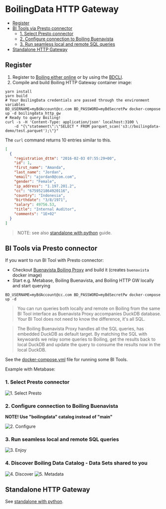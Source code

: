 # BoilingData HTTP Gateway

- [Register](#register)
- [BI Tools via Presto connector](#bi-tools-via-presto-connector)
  - [1. Select Presto connector](#1-select-presto-connector)
  - [2. Configure connection to Boiling Buenavista](#2-configure-connection-to-boiling-buenavista)
  - [3. Run seamless local and remote SQL queries](#3-run-seamless-local-and-remote-sql-queries)
- [Standalone HTTP Gateway](#standalone-http-gateway)

## Register

1. Register to [Boiling either online](https://app.boilingdata.com/) or by using the [BDCLI](https://github.com/boilingdata/boilingdata-bdcli).
2. Compile and build Boiling HTTP Gateway container image:

```shell
yarn install
yarn build
# Your BoilingData credentials are passed through the environment variables
BD_USERNAME=myBdAccount@cc.com BD_PASSWORD=myBdSecretPw docker-compose up -d boilingdata_http_gw
# Ready to query Boiling!
curl -s -H 'Content-Type: application/json' localhost:3100 \
    -d "{\"statement\":\"SELECT * FROM parquet_scan('s3://boilingdata-demo/test.parquet');\"}"
```

The `curl` command returns 10 entries similar to this.

```json
[
  {
    "registration_dttm": "2016-02-03 07:55:29+00",
    "id": 1,
    "first_name": "Amanda",
    "last_name": "Jordan",
    "email": "ajordan0@com.com",
    "gender": "Female",
    "ip_address": "1.197.201.2",
    "cc": "6759521864920116",
    "country": "Indonesia",
    "birthdate": "3/8/1971",
    "salary": 49756.53,
    "title": "Internal Auditor",
    "comments": "1E+02"
  }
]
```

> NOTE: see also [standalone with python](doc/standalone.md) guide.

## BI Tools via Presto connector

If you want to run BI Tool with Presto connector:

- Checkout [Buenavista Boiling Proxy](https://github.com/dforsber/buenavista) and build it (creates `buenavista` docker image)
- Start e.g. Metabase, Boiling Buenavista, and Boiling HTTP GW locally and start querying

```shell
BD_USERNAME=myBdAccount@cc.com BD_PASSWORD=myBdSecretPw docker-compose up -d
```

> You can run queries both locally and remote on Boiling from the same BI Tool interface as Buenavista Proxy accompanies DuckDB database. Your BI Tool does not need to know the difference, it's all SQL.

> The Boiling Buenavista Proxy handles all the SQL queries, has embedded DuckDB as default target. By matching the SQL with keywoards we relay some queries to Boiling, get the results back to local DuckDB and update the query to consume the results now in the local DuckDB.

See the [docker-compose.yml](docker-compose.yml) file for running some BI Tools.

Example with Metabase:

### 1. Select Presto connector

![1. Select Presto](./doc/boiling-with-metabase-1.png)

### 2. Configure connection to Boiling Buenavista

**NOTE! Use "boilingdata" catalog instead of "main"**

![2. Configure](./doc/boiling-with-metabase-2.png)

### 3. Run seamless local and remote SQL queries

![3. Enjoy](./doc/boiling-with-metabase-3.png)

### 4. Discover Boiling Data Catalog - Data Sets shared to you

![4. Discover](./doc/boiling-with-metabase-4.png)
![5. Metadata](./doc/boiling-with-metabase-5.png)

## Standalone HTTP Gateway

See [standalone with python](doc/standalone.md).
